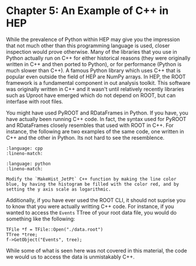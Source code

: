 # Chapter 5: An Example of C++ in HEP

While the prevalence of Python within HEP may give you the impression that not much other than this programming language is used, closer inspection would prove otherwise. Many of the libraries that you use in Python actually run on C++ for either historical reasons (they were originally written in C++ and then ported to Python), or for performance (Python is much slower than C++). A famous Python library which uses C++ that is popular even outside the field of HEP are NumPy arrays. In HEP, the ROOT framework is a fundamental component in out analysis toolkit. This software was originally written in C++ and it wasn't until relatively recently libraries such as Uproot have emerged which do not depend on ROOT, but can interfase with root files. 

You might have used PyROOT and RDataFrames in Python. If you have, you have actually been running C++ code. In fact, the syntax used for PyROOT and RDataFrames closely resembles that used with ROOT in C++. For instance, the following are two examples of the same code, one written in C++ and the other in Python. Its not hard to see the resemblence.

```{literalinclude} ../root_code/MakeHistogram.cpp
:language: cpp
:lineno-match:
```

```{literalinclude} ../root_code/MakeHistogram.py
:language: python
:lineno-match:
```

```{admonition} Exercise 5.1
Modify the `MakeHist_JetPt` C++ function by making the line color blue, by having the histogram be filled with the color red, and by setting the y axis scale as logarithmic.
```

Additionally, if you have ever used the ROOT CLI, it should not suprise you to know that you were actually writting C++ code. For instance, if you wanted to access the `Events` TTree of your root data file, you would do something like the following:

```{code}
TFile *f = TFile::Open("./data.root")
TTree *tree;
f->GetObject("Events", tree);
```

While some of what is seen here was not covered in this material, the code we would us to access the data is unmistakably C++.
